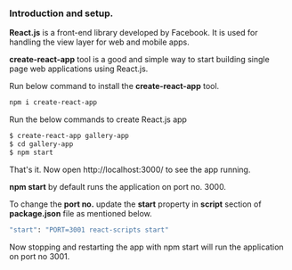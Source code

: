 ### Introduction and setup.

**React.js** is a front-end library developed by Facebook. It is used for handling the view layer for web and mobile apps.

**create-react-app** tool is a good and simple way to start building single page web applications using React.js.

Run below command to install the **create-react-app** tool.
```sh
npm i create-react-app
```

Run the below commands to create React.js app
```sh
$ create-react-app gallery-app
$ cd gallery-app
$ npm start
```

That's it. Now open http://localhost:3000/ to see the app running.

**npm start** by default runs the application on port no. 3000. 

To change the **port no.** update the **start** property in **script** section of **package.json** file as mentioned below.
````sh
"start": "PORT=3001 react-scripts start"
````

Now stopping and restarting the app with npm start will run the application on port no 3001.
